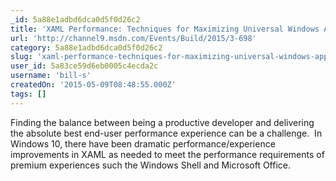 ```yaml
---
_id: 5a88e1adbd6dca0d5f0d26c2
title: 'XAML Performance: Techniques for Maximizing Universal Windows App Experiences Built with XAML'
url: 'http://channel9.msdn.com/Events/Build/2015/3-698'
category: 5a88e1adbd6dca0d5f0d26c2
slug: 'xaml-performance-techniques-for-maximizing-universal-windows-app-experiences-built-with-xaml'
user_id: 5a83ce59d6eb0005c4ecda2c
username: 'bill-s'
createdOn: '2015-05-09T08:48:55.000Z'
tags: []
---
```


Finding the balance between being a productive developer and delivering the absolute best end-user performance experience can be a challenge.  In Windows 10, there have been dramatic performance/experience improvements in XAML as needed to meet the performance requirements of premium experiences such the Windows Shell and Microsoft Office.
